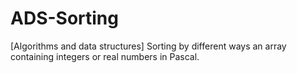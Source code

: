 # ADS-Sorting
 [Algorithms and data structures] Sorting by different ways an array containing integers or real numbers in Pascal.
